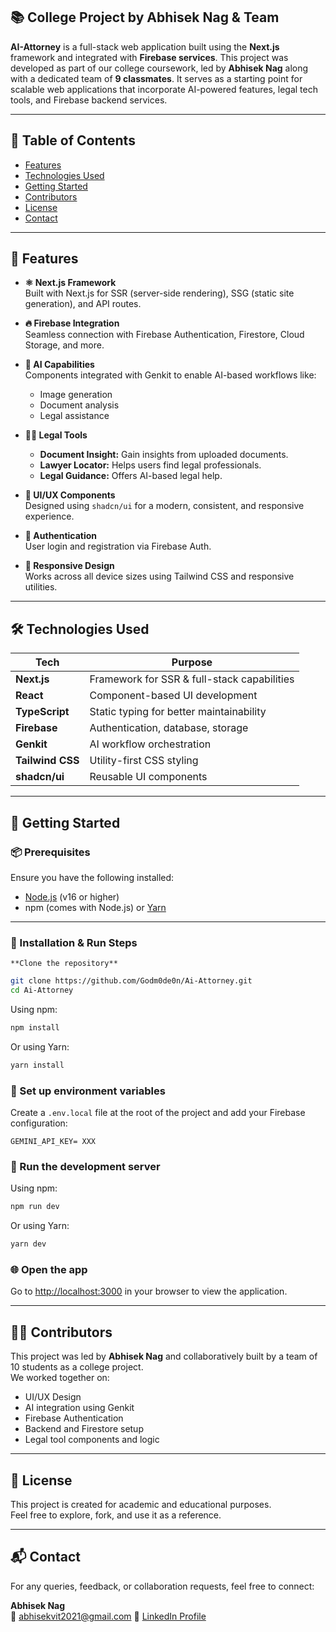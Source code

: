 ## 📚 College Project by Abhisek Nag & Team

**AI-Attorney** is a full-stack web application built using the **Next.js** framework and integrated with **Firebase services**. This project was developed as part of our college coursework, led by **Abhisek Nag** along with a dedicated team of **9 classmates**. It serves as a starting point for scalable web applications that incorporate AI-powered features, legal tech tools, and Firebase backend services.

---

## 📑 Table of Contents

- [Features](#features)
- [Technologies Used](#technologies-used)
- [Getting Started](#getting-started)
- [Contributors](#contributors)
- [License](#license)
- [Contact](#contact)

---

## 🧩 Features

- **⚛️ Next.js Framework**  
  Built with Next.js for SSR (server-side rendering), SSG (static site generation), and API routes.

- **🔥 Firebase Integration**  
  Seamless connection with Firebase Authentication, Firestore, Cloud Storage, and more.

- **🧠 AI Capabilities**  
  Components integrated with Genkit to enable AI-based workflows like:
  - Image generation  
  - Document analysis  
  - Legal assistance

- **🧑‍⚖️ Legal Tools**  
  - **Document Insight:** Gain insights from uploaded documents.  
  - **Lawyer Locator:** Helps users find legal professionals.  
  - **Legal Guidance:** Offers AI-based legal help.

- **🧩 UI/UX Components**  
  Designed using `shadcn/ui` for a modern, consistent, and responsive experience.

- **🔐 Authentication**  
  User login and registration via Firebase Auth.

- **📱 Responsive Design**  
  Works across all device sizes using Tailwind CSS and responsive utilities.

---

## 🛠️ Technologies Used

| Tech             | Purpose                                   |
|------------------|-------------------------------------------|
| **Next.js**      | Framework for SSR & full-stack capabilities |
| **React**        | Component-based UI development            |
| **TypeScript**   | Static typing for better maintainability  |
| **Firebase**     | Authentication, database, storage         |
| **Genkit**       | AI workflow orchestration                 |
| **Tailwind CSS** | Utility-first CSS styling                 |
| **shadcn/ui**    | Reusable UI components                    |

---

## 🚀 Getting Started

### 📦 Prerequisites

Ensure you have the following installed:

- [Node.js](https://nodejs.org/) (v16 or higher)
- npm (comes with Node.js) or [Yarn](https://classic.yarnpkg.com/lang/en/)

---

### 🧪 Installation & Run Steps

    **Clone the repository**

   ```bash
   git clone https://github.com/Godm0de0n/Ai-Attorney.git
   cd Ai-Attorney
   ```
Using npm:

```bash
npm install
```

Or using Yarn:

```bash
yarn install
```

### 🔐 Set up environment variables

Create a `.env.local` file at the root of the project and add your Firebase configuration:

```env
GEMINI_API_KEY= XXX
```

### 🚀 Run the development server

Using npm:

```bash
npm run dev
```

Or using Yarn:

```bash
yarn dev
```

### 🌐 Open the app

Go to [http://localhost:3000](http://localhost:3000) in your browser to view the application.

---

## 👨‍💻 Contributors

This project was led by **Abhisek Nag** and collaboratively built by a team of 10 students as a college project.  
We worked together on:

- UI/UX Design  
- AI integration using Genkit  
- Firebase Authentication  
- Backend and Firestore setup  
- Legal tool components and logic


---

## 📜 License

This project is created for academic and educational purposes.  
Feel free to explore, fork, and use it as a reference.

---

## 📬 Contact

For any queries, feedback, or collaboration requests, feel free to connect:

**Abhisek Nag**  
📧 abhisekvit2021@gmail.com
📍 [LinkedIn Profile](https://www.linkedin.com/in/abh1s3k/)
